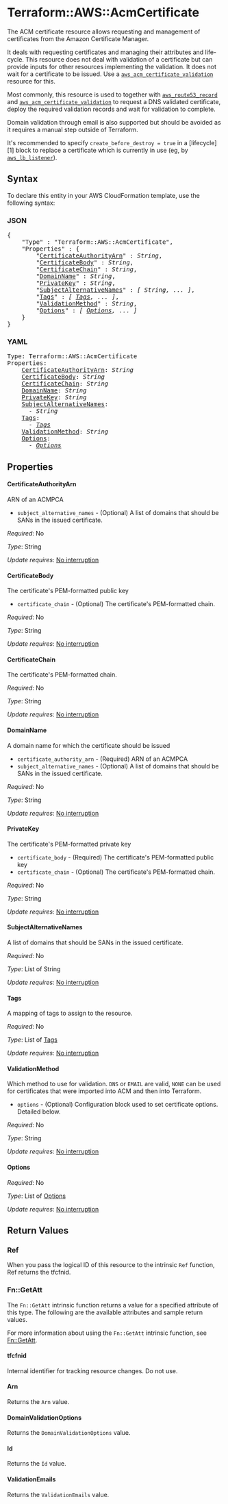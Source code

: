# Terraform::AWS::AcmCertificate

The ACM certificate resource allows requesting and management of certificates
from the Amazon Certificate Manager.

It deals with requesting certificates and managing their attributes and life-cycle.
This resource does not deal with validation of a certificate but can provide inputs
for other resources implementing the validation. It does not wait for a certificate to be issued.
Use a [`aws_acm_certificate_validation`](acm_certificate_validation.html) resource for this.

Most commonly, this resource is used to together with [`aws_route53_record`](route53_record.html) and
[`aws_acm_certificate_validation`](acm_certificate_validation.html) to request a DNS validated certificate,
deploy the required validation records and wait for validation to complete.

Domain validation through email is also supported but should be avoided as it requires a manual step outside
of Terraform.

It's recommended to specify `create_before_destroy = true` in a [lifecycle][1] block to replace a certificate
which is currently in use (eg, by [`aws_lb_listener`](lb_listener.html)).

## Syntax

To declare this entity in your AWS CloudFormation template, use the following syntax:

### JSON

<pre>
{
    "Type" : "Terraform::AWS::AcmCertificate",
    "Properties" : {
        "<a href="#certificateauthorityarn" title="CertificateAuthorityArn">CertificateAuthorityArn</a>" : <i>String</i>,
        "<a href="#certificatebody" title="CertificateBody">CertificateBody</a>" : <i>String</i>,
        "<a href="#certificatechain" title="CertificateChain">CertificateChain</a>" : <i>String</i>,
        "<a href="#domainname" title="DomainName">DomainName</a>" : <i>String</i>,
        "<a href="#privatekey" title="PrivateKey">PrivateKey</a>" : <i>String</i>,
        "<a href="#subjectalternativenames" title="SubjectAlternativeNames">SubjectAlternativeNames</a>" : <i>[ String, ... ]</i>,
        "<a href="#tags" title="Tags">Tags</a>" : <i>[ <a href="tags.md">Tags</a>, ... ]</i>,
        "<a href="#validationmethod" title="ValidationMethod">ValidationMethod</a>" : <i>String</i>,
        "<a href="#options" title="Options">Options</a>" : <i>[ <a href="options.md">Options</a>, ... ]</i>
    }
}
</pre>

### YAML

<pre>
Type: Terraform::AWS::AcmCertificate
Properties:
    <a href="#certificateauthorityarn" title="CertificateAuthorityArn">CertificateAuthorityArn</a>: <i>String</i>
    <a href="#certificatebody" title="CertificateBody">CertificateBody</a>: <i>String</i>
    <a href="#certificatechain" title="CertificateChain">CertificateChain</a>: <i>String</i>
    <a href="#domainname" title="DomainName">DomainName</a>: <i>String</i>
    <a href="#privatekey" title="PrivateKey">PrivateKey</a>: <i>String</i>
    <a href="#subjectalternativenames" title="SubjectAlternativeNames">SubjectAlternativeNames</a>: <i>
      - String</i>
    <a href="#tags" title="Tags">Tags</a>: <i>
      - <a href="tags.md">Tags</a></i>
    <a href="#validationmethod" title="ValidationMethod">ValidationMethod</a>: <i>String</i>
    <a href="#options" title="Options">Options</a>: <i>
      - <a href="options.md">Options</a></i>
</pre>

## Properties

#### CertificateAuthorityArn

ARN of an ACMPCA
* `subject_alternative_names` - (Optional) A list of domains that should be SANs in the issued certificate.

_Required_: No

_Type_: String

_Update requires_: [No interruption](https://docs.aws.amazon.com/AWSCloudFormation/latest/UserGuide/using-cfn-updating-stacks-update-behaviors.html#update-no-interrupt)

#### CertificateBody

The certificate's PEM-formatted public key
* `certificate_chain` - (Optional) The certificate's PEM-formatted chain.

_Required_: No

_Type_: String

_Update requires_: [No interruption](https://docs.aws.amazon.com/AWSCloudFormation/latest/UserGuide/using-cfn-updating-stacks-update-behaviors.html#update-no-interrupt)

#### CertificateChain

The certificate's PEM-formatted chain.

_Required_: No

_Type_: String

_Update requires_: [No interruption](https://docs.aws.amazon.com/AWSCloudFormation/latest/UserGuide/using-cfn-updating-stacks-update-behaviors.html#update-no-interrupt)

#### DomainName

A domain name for which the certificate should be issued
* `certificate_authority_arn` - (Required) ARN of an ACMPCA
* `subject_alternative_names` - (Optional) A list of domains that should be SANs in the issued certificate.

_Required_: No

_Type_: String

_Update requires_: [No interruption](https://docs.aws.amazon.com/AWSCloudFormation/latest/UserGuide/using-cfn-updating-stacks-update-behaviors.html#update-no-interrupt)

#### PrivateKey

The certificate's PEM-formatted private key
* `certificate_body` - (Required) The certificate's PEM-formatted public key
* `certificate_chain` - (Optional) The certificate's PEM-formatted chain.

_Required_: No

_Type_: String

_Update requires_: [No interruption](https://docs.aws.amazon.com/AWSCloudFormation/latest/UserGuide/using-cfn-updating-stacks-update-behaviors.html#update-no-interrupt)

#### SubjectAlternativeNames

A list of domains that should be SANs in the issued certificate.

_Required_: No

_Type_: List of String

_Update requires_: [No interruption](https://docs.aws.amazon.com/AWSCloudFormation/latest/UserGuide/using-cfn-updating-stacks-update-behaviors.html#update-no-interrupt)

#### Tags

A mapping of tags to assign to the resource.

_Required_: No

_Type_: List of <a href="tags.md">Tags</a>

_Update requires_: [No interruption](https://docs.aws.amazon.com/AWSCloudFormation/latest/UserGuide/using-cfn-updating-stacks-update-behaviors.html#update-no-interrupt)

#### ValidationMethod

Which method to use for validation. `DNS` or `EMAIL` are valid, `NONE` can be used for certificates that were imported into ACM and then into Terraform.
* `options` - (Optional) Configuration block used to set certificate options. Detailed below.

_Required_: No

_Type_: String

_Update requires_: [No interruption](https://docs.aws.amazon.com/AWSCloudFormation/latest/UserGuide/using-cfn-updating-stacks-update-behaviors.html#update-no-interrupt)

#### Options

_Required_: No

_Type_: List of <a href="options.md">Options</a>

_Update requires_: [No interruption](https://docs.aws.amazon.com/AWSCloudFormation/latest/UserGuide/using-cfn-updating-stacks-update-behaviors.html#update-no-interrupt)

## Return Values

### Ref

When you pass the logical ID of this resource to the intrinsic `Ref` function, Ref returns the tfcfnid.

### Fn::GetAtt

The `Fn::GetAtt` intrinsic function returns a value for a specified attribute of this type. The following are the available attributes and sample return values.

For more information about using the `Fn::GetAtt` intrinsic function, see [Fn::GetAtt](https://docs.aws.amazon.com/AWSCloudFormation/latest/UserGuide/intrinsic-function-reference-getatt.html).

#### tfcfnid

Internal identifier for tracking resource changes. Do not use.

#### Arn

Returns the <code>Arn</code> value.

#### DomainValidationOptions

Returns the <code>DomainValidationOptions</code> value.

#### Id

Returns the <code>Id</code> value.

#### ValidationEmails

Returns the <code>ValidationEmails</code> value.

